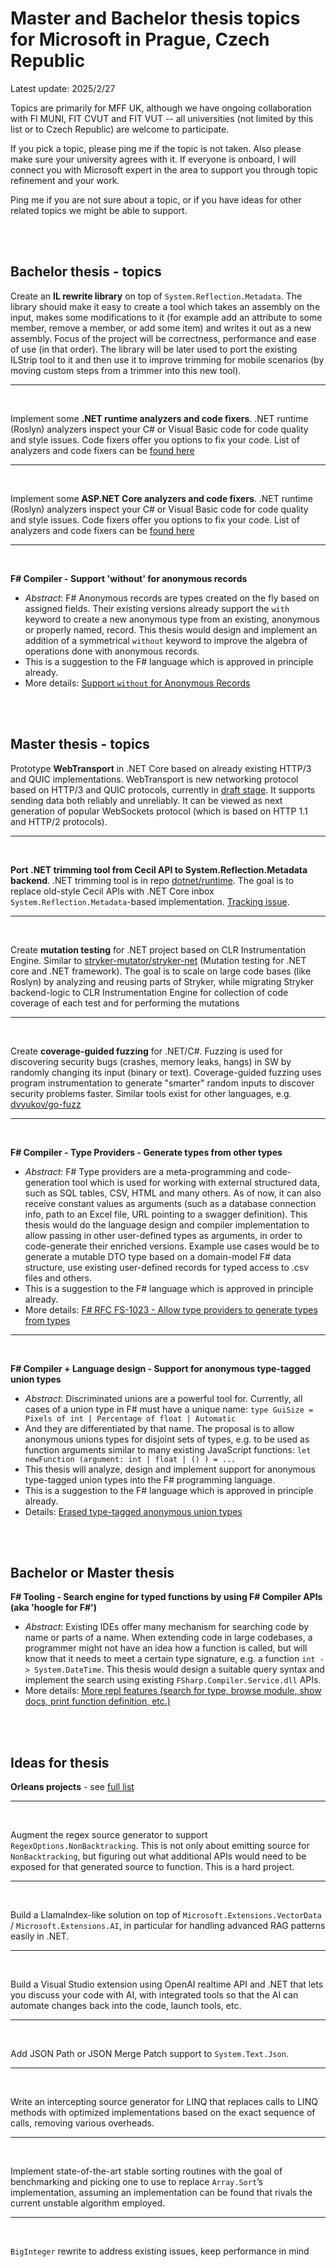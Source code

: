 # Master and Bachelor thesis topics for Microsoft in Prague, Czech Republic

Latest update: 2025/2/27

Topics are primarily for MFF UK, although we have ongoing collaboration with FI MUNI, FIT CVUT and FIT VUT -- all universities (not limited by this list or to Czech Republic) are welcome to participate.

If you pick a topic, please ping me if the topic is not taken. Also please make sure your university agrees with it. If everyone is onboard, I will connect you with Microsoft expert in the area to support you through topic refinement and your work.

Ping me if you are not sure about a topic, or if you have ideas for other related topics we might be able to support.

<br/>
<br/>



## Bachelor thesis - topics

Create an **IL rewrite library** on top of `System.Reflection.Metadata`. The library should make it easy to create a tool which takes an assembly on the input, makes some modifications to it (for example add an attribute to some member, remove a member, or add some item) and writes it out as a new assembly. Focus of the project will be correctness, performance and ease of use (in that order). The library will be later used to port the existing ILStrip tool to it and then use it to improve trimming for mobile scenarios (by moving custom steps from a trimmer into this new tool).

***
<br/>

Implement some **.NET runtime analyzers and code fixers**. .NET runtime (Roslyn) analyzers inspect your C# or Visual Basic code for code quality and style issues. Code fixers offer you options to fix your code. List of analyzers and code fixers can be [found here](https://github.com/dotnet/runtime/issues?q=is%3Aissue+is%3Aopen+analyzers+label%3Acode-analyzer)

***
<br/>

Implement some **ASP.NET Core analyzers and code fixers**. .NET runtime (Roslyn) analyzers inspect your C# or Visual Basic code for code quality and style issues. Code fixers offer you options to fix your code. List of analyzers and code fixers can be [found here](https://github.com/dotnet/aspnetcore/issues?q=is%3Aissue%20state%3Aopen%20label%3Aanalyzer%20milestone%3ABacklog%20type%3AFeature)

***
<br/>

**F# Compiler - Support 'without' for anonymous records**
- *Abstract*: F# Anonymous records are types created on the fly based on assigned fields. Their existing versions already support the `with` keyword to create a new anonymous type from an existing, anonymous or properly named, record. This thesis would design and implement an addition of a symmetrical `without` keyword to improve the algebra of operations done with anonymous records.
- This is a suggestion to the F# language which is approved in principle already.
- More details: [Support `without` for Anonymous Records](https://github.com/fsharp/fslang-suggestions/issues/762)

<br/>
<br/>



## Master thesis - topics

Prototype **WebTransport** in .NET Core based on already existing HTTP/3 and QUIC implementations. WebTransport is new networking protocol based on HTTP/3 and QUIC protocols, currently in [draft stage](https://datatracker.ietf.org/doc/html/draft-ietf-webtrans-http3-02). It supports sending data both reliably and unreliably. It can be viewed as next generation of popular WebSockets protocol (which is based on HTTP 1.1 and HTTP/2 protocols).

***
<br/>

**⁠Port .NET trimming tool from Cecil API to System.Reflection.Metadata backend**. .NET trimming tool is in repo [dotnet/runtime](https://github.com/dotnet/runtime). The goal is to replace old-style Cecil APIs with .NET Core inbox `System.Reflection.Metadata`-based implementation. [Tracking issue](https://github.com/dotnet/linker/issues/1997).

***
<br/>

Create **mutation testing** for .NET project based on CLR Instrumentation Engine. Similar to [stryker-mutator/stryker-net](https://github.com/stryker-mutator/stryker-net) (Mutation testing for .NET core and .NET framework). The goal is to scale on large code bases (like Roslyn) by analyzing and reusing parts of Stryker, while migrating Stryker backend-logic to CLR Instrumentation Engine for collection of code coverage of each test and for performing the mutations

***
<br/>

Create **coverage-guided fuzzing** for .NET/C#. Fuzzing is used for discovering security bugs (crashes, memory leaks, hangs) in SW by randomly changing its input (binary or text). Coverage-guided fuzzing uses program instrumentation to generate "smarter" random inputs to discover security problems faster. Similar tools exist for other languages, e.g. [dvyukov/go-fuzz](https://github.com/dvyukov/go-fuzz)

***
<br/>

**F# Compiler - Type Providers - Generate types from other types**
- *Abstract*: F# Type providers are a meta-programming and code-generation tool which is used for working with external structured data, such as SQL tables, CSV, HTML and many others. As of now, it can also receive constant values as arguments (such as a database connection info, path to an Excel file, URL pointing to a swagger definition). This thesis would do the language design and compiler implementation to allow passing in other user-defined types as arguments, in order to code-generate their enriched versions. Example use cases would be to generate a mutable DTO type based on a domain-model F# data structure, use existing user-defined records for typed access to .csv files and others.
- This is a suggestion to the F# language which is approved in principle already.
- More details: [F# RFC FS-1023 - Allow type providers to generate types from types](https://github.com/fsharp/fslang-design/blob/main/RFCs/FS-1023-type-providers-generate-types-from-types.md)

***
<br/>

**F# Compiler + Language design - Support for anonymous type-tagged union types**
- *Abstract*: Discriminated unions are a powerful tool for. Currently, all cases of a union type in F# must have a unique name: `type GuiSize = Pixels of int | Percentage of float | Automatic`
- And they are differentiated by that name. The proposal is to allow anonymous unions types for disjoint sets of types, e.g. to be used as function arguments similar to many existing JavaScript functions:
`let newFunction (argument: int | float | () ) = ...`
- This thesis will analyze, design and implement support for anonymous type-tagged union types into the F# programming language.
- This is a suggestion to the F# language which is approved in principle already.
- Details: [Erased type-tagged anonymous union types](https://github.com/fsharp/fslang-suggestions/issues/538)

<br/>
<br/>



## Bachelor or Master thesis

**F# Tooling - Search engine for typed functions by using F# Compiler APIs (aka 'hoogle for F#')**
- *Abstract*: Existing IDEs offer many mechanism for searching code by name or parts of a name. When extending code in large codebases, a programmer might not have an idea how a function is called, but will know that it needs to meet a certain type signature, e.g. a function `int -> System.DateTime`. This thesis would design a suitable query syntax and implement the search using existing `FSharp.Compiler.Service.dll` APIs.
- More details: [More repl features (search for type, browse module, show docs, print function definition, etc.)](https://github.com/fsharp/fslang-suggestions/issues/599)

<br/>
<br/>



## Ideas for thesis

**Orleans projects** - see [full list](https://learn.microsoft.com/en-us/dotnet/orleans/resources/student-projects)

***
<br/>

Augment the regex source generator to support `RegexOptions.NonBacktracking`. This is not only about emitting source for `NonBacktracking`, but figuring out what additional APIs would need to be exposed for that generated source to function. This is a hard project.

***
<br/>

Build a LlamaIndex-like solution on top of `Microsoft.Extensions.VectorData` / `Microsoft.Extensions.AI`, in particular for handling advanced RAG patterns easily in .NET.

***
<br/>

Build a Visual Studio extension using OpenAI realtime API and .NET that lets you discuss your code with AI, with integrated tools so that the AI can automate changes back into the code, launch tools, etc.

***
<br/>

Add JSON Path or JSON Merge Patch support to `System.Text.Json`.

***
<br/>

Write an intercepting source generator for LINQ that replaces calls to LINQ methods with optimized implementations based on the exact sequence of calls, removing various overheads.

***
<br/>

Implement state-of-the-art stable sorting routines with the goal of benchmarking and picking one to use to replace `Array.Sort`’s implementation, assuming an implementation can be found that rivals the current unstable algorithm employed.

***
<br/>

`BigInteger` rewrite to address existing issues, keep performance in mind
